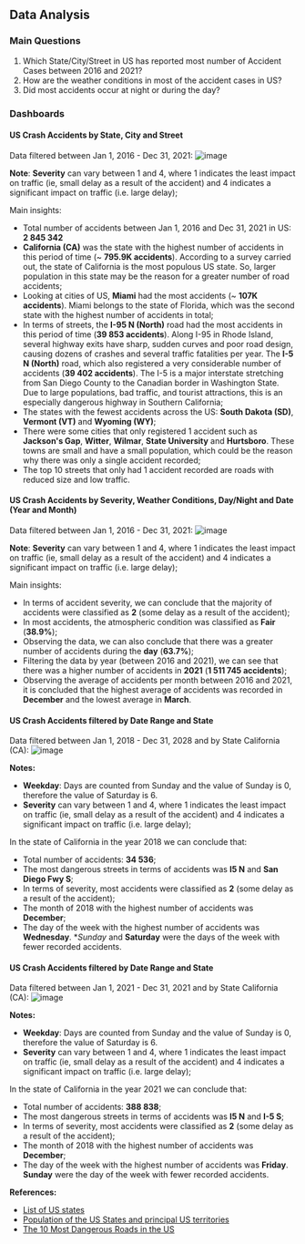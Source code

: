 ## Data Analysis

### Main Questions
1. Which State/City/Street in US has reported most number of Accident Cases between 2016 and 2021?
2. How are the weather conditions in most of the accident cases in US?
3. Did most accidents occur at night or during the day?


### Dashboards
#### US Crash Accidents by State, City and Street

Data filtered between Jan 1, 2016 - Dec 31, 2021:
![image](https://user-images.githubusercontent.com/69354054/232915603-cbebe236-c9a8-4057-a980-fa5cb853fff5.png)

**Note**: **Severity** can vary between 1 and 4, where 1 indicates the least impact on traffic (ie, small delay as a result of the accident) and 4 indicates a significant impact on traffic (i.e. large delay);

Main insights:
- Total number of accidents between Jan 1, 2016 and Dec 31, 2021 in US: **2 845 342**
- **California (CA)** was the state with the highest number of accidents in this period of time (~ **795.9K accidents**). 
According to a survey carried out, the state of California is the most populous US state. 
So, larger population in this state may be the reason for a greater number of road accidents;
- Looking at cities of US, **Miami** had the most accidents (~ **107K accidents**). 
Miami belongs to the state of Florida, which was the second state with the highest number of accidents in total;
- In terms of streets, the **I-95 N (North)** road had the most accidents in this period of time (**39 853 accidents**). 
Along I-95 in Rhode Island, several highway exits have sharp, sudden curves and poor road design, causing dozens of crashes and several traffic fatalities per year.
The **I-5 N (North)** road, which also registered a very considerable number of accidents (**39 402 accidents**). 
The I-5 is a major interstate stretching from San Diego County to the Canadian border in Washington State. 
Due to large populations, bad traffic, and tourist attractions, this is an especially dangerous highway in Southern California;
- The states with the fewest accidents across the US: **South Dakota (SD)**, **Vermont (VT)** and **Wyoming (WY)**;
- There were some cities that only registered 1 accident such as **Jackson's Gap**, **Witter**, **Wilmar**, **State University** and **Hurtsboro**.
These towns are small and have a small population, which could be the reason why there was only a single accident recorded;
- The top 10 streets that only had 1 accident recorded are roads with reduced size and low traffic.

#### US Crash Accidents by Severity, Weather Conditions, Day/Night and Date (Year and Month)

Data filtered between Jan 1, 2016 - Dec 31, 2021:
![image](https://user-images.githubusercontent.com/69354054/232915741-2d1ca625-b6bd-4893-bf4f-731b796cc518.png)

**Note**: **Severity** can vary between 1 and 4, where 1 indicates the least impact on traffic (ie, small delay as a result of the accident) and 4 indicates a significant impact on traffic (i.e. large delay);

Main insights:
- In terms of accident severity, we can conclude that the majority of accidents were classified as **2** (some delay as a result of the accident);
- In most accidents, the atmospheric condition was classified as **Fair** (**38.9%**);
- Observing the data, we can also conclude that there was a greater number of accidents during the **day** (**63.7%**);
- Filtering the data by year (between 2016 and 2021), we can see that there was a higher number of accidents in **2021** (**1 511 745 accidents**);
- Observing the average of accidents per month between 2016 and 2021, it is concluded that the highest average of accidents was recorded in **December** and the lowest average in **March**.

#### US Crash Accidents filtered by Date Range and State

Data filtered between Jan 1, 2018 - Dec 31, 2028 and by State California (CA):
![image](https://user-images.githubusercontent.com/69354054/232914660-670e54e9-dade-4b9f-9d5d-d0c236321030.png)

**Notes:** 
- **Weekday**: Days are counted from Sunday and the value of Sunday is 0, therefore the value of Saturday is 6.
- **Severity** can vary between 1 and 4, where 1 indicates the least impact on traffic (ie, small delay as a result of the accident) and 4 indicates a significant impact on traffic (i.e. large delay);

In the state of California in the year 2018 we can conclude that:
- Total number of accidents: **34 536**;
- The most dangerous streets in terms of accidents was **I5 N** and **San Diego Fwy S**;
- In terms of severity, most accidents were classified as **2** (some delay as a result of the accident);
- The month of 2018 with the highest number of accidents was **December**;
- The day of the week with the highest number of accidents was **Wednesday**. **Sunday* and **Saturday** were the days of the week with fewer recorded accidents.

#### US Crash Accidents filtered by Date Range and State

Data filtered between Jan 1, 2021 - Dec 31, 2021 and by State California (CA):
![image](https://user-images.githubusercontent.com/69354054/232915038-29b49f74-222b-4c4d-8d00-56df46a59eb7.png)

**Notes:** 
- **Weekday**: Days are counted from Sunday and the value of Sunday is 0, therefore the value of Saturday is 6.
- **Severity** can vary between 1 and 4, where 1 indicates the least impact on traffic (ie, small delay as a result of the accident) and 4 indicates a significant impact on traffic (i.e. large delay);

In the state of California in the year 2021 we can conclude that:
- Total number of accidents: **388 838**;
- The most dangerous streets in terms of accidents was **I5 N** and **I-5 S**;
- In terms of severity, most accidents were classified as **2** (some delay as a result of the accident);
- The month of 2018 with the highest number of accidents was **December**;
- The day of the week with the highest number of accidents was **Friday**. **Sunday** were the day of the week with fewer recorded accidents.

**References:**
- [List of US states](https://uk.usembassy.gov/states-of-the-union-states-of-the-u-s/)
- [Population of the US States and principal US territories](https://www.nationsonline.org/oneworld/US-states-population.htm)
- [The 10 Most Dangerous Roads in the US](https://www.move.org/most-dangerous-roads-in-the-us/)

